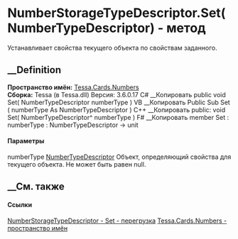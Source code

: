 # NumberStorageTypeDescriptor.Set(NumberTypeDescriptor) - метод
Устанавливает свойства текущего объекта по свойствам заданного.
## __Definition
 **Пространство имён:** [Tessa.Cards.Numbers](N_Tessa_Cards_Numbers.htm)  
 **Сборка:** Tessa (в Tessa.dll) Версия: 3.6.0.17
C# __Копировать
     public void Set(
    	NumberTypeDescriptor numberType
    )
VB __Копировать
     Public Sub Set ( 
    	numberType As NumberTypeDescriptor
    )
C++ __Копировать
     public:
    void Set(
    	NumberTypeDescriptor^ numberType
    )
F# __Копировать
     member Set : 
            numberType : NumberTypeDescriptor -> unit 
#### Параметры
numberType
[NumberTypeDescriptor](T_Tessa_Cards_Numbers_NumberTypeDescriptor.htm)
     Объект, определяющий свойства для текущего объекта. Не может быть равен null. 
## __См. также
#### Ссылки
[NumberStorageTypeDescriptor -
](T_Tessa_Cards_Numbers_NumberStorageTypeDescriptor.htm)
[Set -
перегрузка](Overload_Tessa_Cards_Numbers_NumberStorageTypeDescriptor_Set.htm)
[Tessa.Cards.Numbers - пространство имён](N_Tessa_Cards_Numbers.htm)
